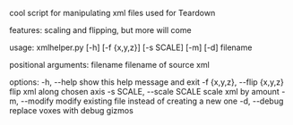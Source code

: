 cool script for manipulating xml files used for Teardown

features: scaling and flipping, but more will come


usage: xmlhelper.py [-h] [-f {x,y,z}] [-s SCALE] [-m] [-d] filename

positional arguments:
  filename              filename of source xml

options:
  -h, --help            show this help message and exit
  -f {x,y,z}, --flip {x,y,z}
                        flip xml along chosen axis
  -s SCALE, --scale SCALE
                        scale xml by amount
  -m, --modify          modify existing file instead of creating a new one
  -d, --debug           replace voxes with debug gizmos

